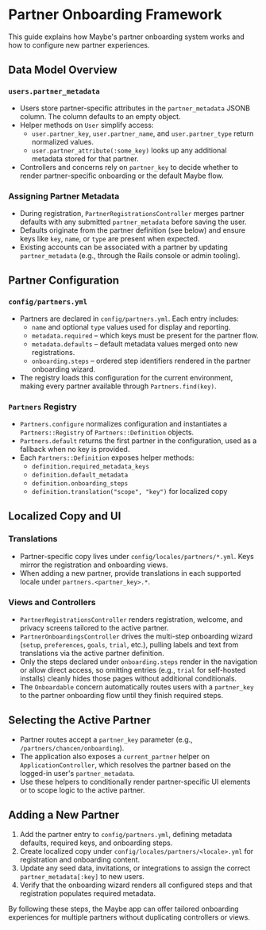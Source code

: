 # Partner Onboarding Framework

This guide explains how Maybe's partner onboarding system works and how to configure new partner experiences.

## Data Model Overview

### `users.partner_metadata`
- Users store partner-specific attributes in the `partner_metadata` JSONB column. The column defaults to an empty object.
- Helper methods on `User` simplify access:
  - `user.partner_key`, `user.partner_name`, and `user.partner_type` return normalized values.
  - `user.partner_attribute(:some_key)` looks up any additional metadata stored for that partner.
- Controllers and concerns rely on `partner_key` to decide whether to render partner-specific onboarding or the default Maybe flow.

### Assigning Partner Metadata
- During registration, `PartnerRegistrationsController` merges partner defaults with any submitted `partner_metadata` before saving the user.
- Defaults originate from the partner definition (see below) and ensure keys like `key`, `name`, or `type` are present when expected.
- Existing accounts can be associated with a partner by updating `partner_metadata` (e.g., through the Rails console or admin tooling).

## Partner Configuration

### `config/partners.yml`
- Partners are declared in `config/partners.yml`. Each entry includes:
  - `name` and optional `type` values used for display and reporting.
  - `metadata.required` – which keys must be present for the partner flow.
  - `metadata.defaults` – default metadata values merged onto new registrations.
  - `onboarding.steps` – ordered step identifiers rendered in the partner onboarding wizard.
- The registry loads this configuration for the current environment, making every partner available through `Partners.find(key)`.

### `Partners` Registry
- `Partners.configure` normalizes configuration and instantiates a `Partners::Registry` of `Partners::Definition` objects.
- `Partners.default` returns the first partner in the configuration, used as a fallback when no key is provided.
- Each `Partners::Definition` exposes helper methods:
  - `definition.required_metadata_keys`
  - `definition.default_metadata`
  - `definition.onboarding_steps`
  - `definition.translation("scope", "key")` for localized copy

## Localized Copy and UI

### Translations
- Partner-specific copy lives under `config/locales/partners/*.yml`. Keys mirror the registration and onboarding views.
- When adding a new partner, provide translations in each supported locale under `partners.<partner_key>.*`.

### Views and Controllers
- `PartnerRegistrationsController` renders registration, welcome, and privacy screens tailored to the active partner.
- `PartnerOnboardingsController` drives the multi-step onboarding wizard (`setup`, `preferences`, `goals`, `trial`, etc.), pulling labels and text from translations via the active partner definition.
- Only the steps declared under `onboarding.steps` render in the navigation or allow direct access, so omitting entries (e.g., `trial` for self-hosted installs) cleanly hides those pages without additional conditionals.
- The `Onboardable` concern automatically routes users with a `partner_key` to the partner onboarding flow until they finish required steps.

## Selecting the Active Partner
- Partner routes accept a `partner_key` parameter (e.g., `/partners/chancen/onboarding`).
- The application also exposes a `current_partner` helper on `ApplicationController`, which resolves the partner based on the logged-in user's `partner_metadata`.
- Use these helpers to conditionally render partner-specific UI elements or to scope logic to the active partner.

## Adding a New Partner
1. Add the partner entry to `config/partners.yml`, defining metadata defaults, required keys, and onboarding steps.
2. Create localized copy under `config/locales/partners/<locale>.yml` for registration and onboarding content.
3. Update any seed data, invitations, or integrations to assign the correct `partner_metadata[:key]` to new users.
4. Verify that the onboarding wizard renders all configured steps and that registration populates required metadata.

By following these steps, the Maybe app can offer tailored onboarding experiences for multiple partners without duplicating controllers or views.
